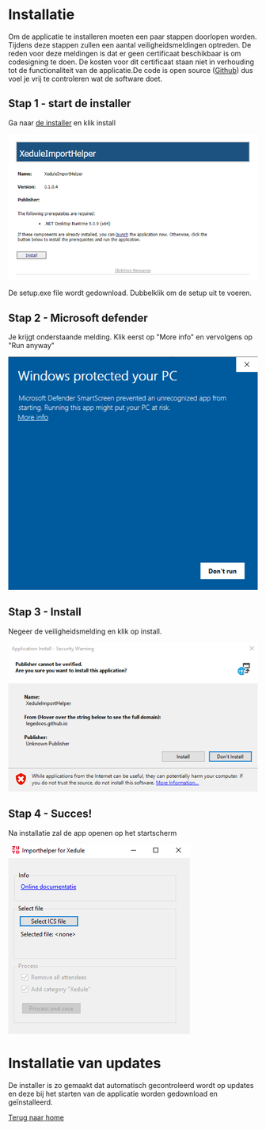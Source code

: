# Installatie
Om de applicatie te installeren moeten een paar stappen doorlopen worden. Tijdens deze stappen zullen een aantal veiligheidsmeldingen optreden. De reden voor deze meldingen is dat er geen certificaat beschikbaar is om codesigning te doen. De kosten voor dit certificaat staan niet in verhouding tot de functionaliteit van de applicatie.De code is open source  ([Github](https://github.com/LegeDoos/XeduleImport)) dus voel je vrij te controleren wat de software doet.

## Stap 1 - start de installer

Ga naar <a href="https://legedoos.github.io/XeduleImport/Installer/Publish.html" target="_blank">de installer</a> en klik install

![Download installer](install01.png)

De setup.exe file wordt gedownload. Dubbelklik om de setup uit te voeren.

## Stap 2 - Microsoft defender

Je krijgt onderstaande melding. Klik eerst op "More info" en vervolgens op "Run anyway"

![Negeer veiligheidsmelding](install02.png)

## Stap 3 - Install

Negeer de veiligheidsmelding en klik op install.

![Install 3](install03.png)

## Stap 4 - Succes!

Na installatie zal de app openen op het startscherm

![Install 4](install04.png)


# Installatie van updates

De installer is zo gemaakt dat automatisch gecontroleerd wordt op updates en deze bij het starten van de applicatie worden gedownload en geïnstalleerd.


[Terug naar home](index.md)
